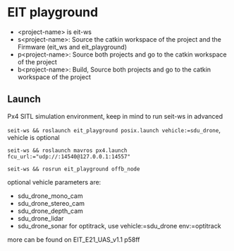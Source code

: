 # EIT playground
- \<project-name\> is eit-ws
-  s\<project-name\>: Source the catkin workspace of the project and the Firmware (eit_ws and eit_playground)
-  p\<project-name\>: Source both projects and go to the catkin workspace of the project
-  b\<project-name\>: Build, Source both projects and go to the catkin workspace of the project
  
## Launch
Px4 SITL simulation environment, keep in mind to run seit-ws in advanced 

`seit-ws && roslaunch eit_playground posix.launch vehicle:=sdu_drone`, vehicle is optional

`seit-ws && roslaunch mavros px4.launch fcu_url:="udp://:14540@127.0.0.1:14557"`

`seit-ws && rosrun eit_playground offb_node`

optional vehicle parameters are:
- sdu_drone_mono_cam
- sdu_drone_stereo_cam
- sdu_drone_depth_cam
- sdu_drone_lidar
- sdu_drone_sonar
for optitrack, use vehicle:=sdu_drone env:=optitrack

more can be found on EIT_E21_UAS_v1.1 p58ff